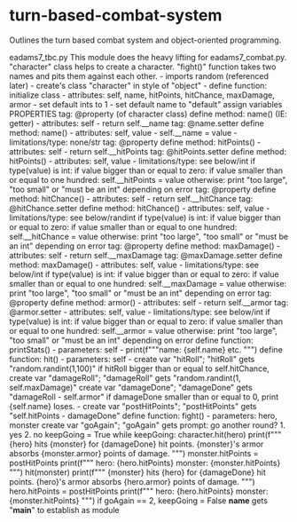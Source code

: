 # turn-based-combat-system
Outlines the turn based combat system and object-oriented programming.

eadams7_tbc.py
This module does the heavy lifting for eadams7_combat.py. "character" class helps to create a character. "fight()" function takes two names and pits them against each other.
    - imports random (referenced later)
    - create's class "character" in style of "object" 
    - define function: initialize class
        - attributes: self, name, hitPoints, hitChance, maxDamage, armor
            - set default ints to 1
            - set default name to "default"
        assign variables
    PROPERTIES
    tag: @property (of character class)
    define method: name() (IE: getter)
        - attributes: self
        - return self.__name
    tag: @name.setter 
    define method: name()
        - attributes: self, value
        - self.__name = value
        - limitations/type: none/str
    tag: @property
    define method: hitPoints()
        - attributes: self
        - return self.__hitPoints
    tag: @hitPoints.setter
    define method: hitPoints()
        - attributes: self, value
        - limitations/type: see below/int
        if type(value) is int:
            if value bigger than or equal to zero:
                if value smaller than or equal to one hundred:
                    self.__hitPoints = value
        otherwise: print "too large", "too small" or "must be an int" depending on error
    tag: @property
    define method: hitChance()
        - attributes: self
        - return self.__hitChance
    tag: @hitChance.setter
    define method: hitChance()
        - attributes: self, value
        - limitations/type: see below/randint
        if type(value) is int:
            if value bigger than or equal to zero:
                if value smaller than or equal to one hundred:
                    self.__hitChance = value
        otherwise: print "too large", "too small" or "must be an int" depending on error
    tag: @property
    define method: maxDamage()
        - attributes: self
        - return self.__maxDamage
    tag: @maxDamage.setter
    define method: maxDamage()
        - attributes: self, value
        - limitations/type: see below/int
        if type(value) is int:
            if value bigger than or equal to zero:
                if value smaller than or equal to one hundred:
                    self.__maxDamage = value
        otherwise: print "too large", "too small" or "must be an int" depending on error
    tag: @property
    define method: armor()
        - attributes: self
        - return self.__armor
    tag: @armor.setter
        - attributes: self, value
        - limitations/type: see below/int
        if type(value) is int:
            if value bigger than or equal to zero:
                if value smaller than or equal to one hundred:
                    self.__armor = value
        otherwise: print "too large", "too small" or "must be an int" depending on error
    define function: printStats()
        - parameters: self
        - print(f"""name: {self.name} etc.
        """)
    define function: hit()
        - parameters: self
        - create var "hitRoll"; "hitRoll" gets "random.randint(1,100)"
        if hitRoll bigger than or equal to self.hitChance, 
            create var "damageRoll"; "damageRoll" gets "random.randint(1, self.maxDamage)"
            create var "damageDone"; "damageDone" gets "damageRoll - self.armor"
            if damageDone smaller than or equal to 0, print {self.name} loses.
        - create var "postHitPoints"; "postHitPoints" gets "self.hitPoints - damageDone"
    define function: fight()
        - parameters: hero, monster
        create var "goAgain"; "goAgain" gets prompt: go another round? 1. yes 2. no
        keepGoing = True
        while keepGoing: 
            character.hit(hero)
            print(f"""
            {hero} hits {monster} for {damageDone} hit points. 
            {monster}'s armor absorbs {monster.armor} points of damage.
            """)
            monster.hitPoints = postHitPoints
            print(f"""
            hero: {hero.hitPoints}
            monster: {monster.hitPoints}
            """)
            hit(monster)
            print(f"""
            {monster} hits {hero} for {damageDone} hit points.
            {hero}'s armor absorbs {hero.armor} points of damage.
            """)
            hero.hitPoints = postHitPoints
            print(f"""
            hero: {hero.hitPoints}
            monster: {monster.hitPoints}
            """)
            if goAgain == 2, 
                keepGoing = False
    __name__ gets "__main__" to establish as module           

